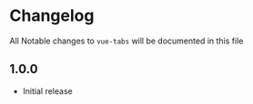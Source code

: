 # Changelog

All Notable changes to `vue-tabs` will be documented in this file

## 1.0.0
- Initial release

